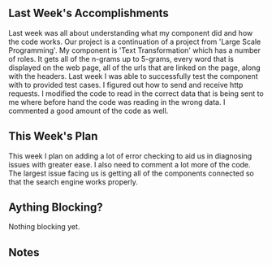## Last Week's Accomplishments
Last week was all about understanding what my component did and how the code
works. Our project is a continuation of a project from 'Large Scale Programming'.
My component is 'Text Transformation' which has a number of roles. It gets all
of the n-grams up to 5-grams, every word that is displayed on the web page, all 
of the urls that are linked on the page, along with the headers. Last week I was
able to successfully test the component with to provided test cases. I figured out 
how to send and receive http requests. I modified the code to read in the correct
data that is being sent to me where before hand the code was reading in the wrong 
data. I commented a good amount of the code as well.

## This Week's Plan
This week I plan on adding a lot of error checking to aid us in diagnosing issues
with greater ease. I also need to comment a lot more of the code. The largest issue
facing us is getting all of the components connected so that the search engine 
works properly.

## Aything Blocking?
Nothing blocking yet.

## Notes
